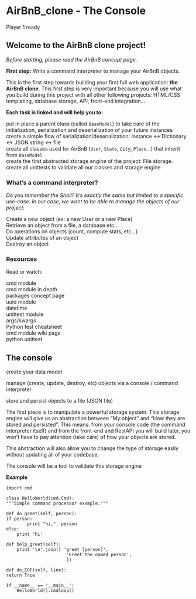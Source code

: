 # AirBnB_clone - The Console
Player 1 ready

## Welcome to the AirBnB clone project!
_Before starting, please read the AirBnB concept page._

__First step:__ Write a command interpreter to manage your AirBnB objects.

This is the first step towards building your first full web application: __the AirBnB clone__. This first step is very important because you will use what you build during this project with all other following projects: HTML/CSS templating, database storage, API, front-end integration…

__Each task is linked and will help you to:__

put in place a parent class (called `BaseModel`) to take care of the initialization, serialization and deserialization of your future instances\
create a simple flow of serialization/deserialization: Instance <-> Dictionary <-> JSON string <-> file\
create all classes used for AirBnB (`User`, `State`, `City`, `Place`…) that inherit from `BaseModel`\
create the first abstracted storage engine of the project: File storage.\
create all unittests to validate all our classes and storage engine

### What’s a command interpreter?
_Do you remember the Shell? It’s exactly the same but limited to a specific use-case. In our case, we want to be able to manage the objects of our project_:

Create a new object (ex: a new User or a new Place)\
Retrieve an object from a file, a database etc…\
Do operations on objects (count, compute stats, etc…)\
Update attributes of an object\
Destroy an object

### Resources
Read or watch:

cmd module\
cmd module in depth\
packages concept page\
uuid module\
datetime\
unittest module\
args/kwargs\
Python test cheatsheet\
cmd module wiki page\
python unittest

## The console
create your data model

manage (create, update, destroy, etc) objects via a console / command interpreter

store and persist objects to a file (JSON file)

The first piece is to manipulate a powerful storage system. This storage engine will give us an abstraction between “My object” and “How they are stored and persisted”. This means: from your console code (the command interpreter itself) and from the front-end and RestAPI you will build later, you won’t have to pay attention (take care) of how your objects are stored.

This abstraction will also allow you to change the type of storage easily without updating all of your codebase.

The console will be a tool to validate this storage engine


__Example__

	import cmd

	class HelloWorld(cmd.Cmd):
	"""Simple command processor example."""

	def do_greet(self, person):
	if person:
        	print "hi,", person
	else:
		print 'hi'
    
	def help_greet(self):
		print '\n'.join([ 'greet [person]',
                           'Greet the named person',
                           ])

	def do_EOF(self, line):
	return True

	if __name__ == '__main__':
		HelloWorld().cmdloop()
